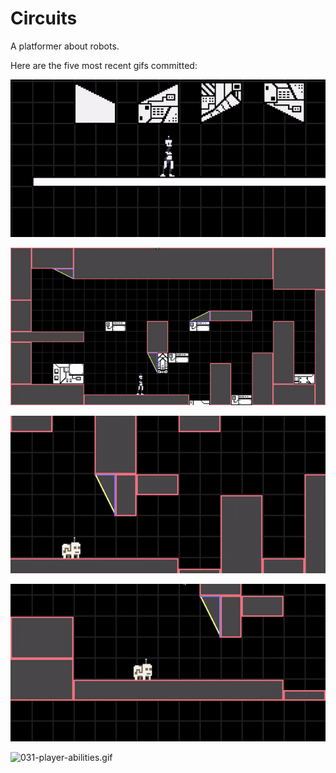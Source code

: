 # Circuits
A platformer about robots.

Here are the five most recent gifs committed:

![035-quad-block-art.gif](gifs/035-quad-block-art.gif?raw=true "035-quad-block-art")

![034-block-art.gif](gifs/034-block-art.gif?raw=true "034-block-art")

![033-flying-animations.gif](gifs/033-flying-animations.gif?raw=true "033-flying-animations")

![032-lil-guy-animations.gif](gifs/032-lil-guy-animations.gif?raw=true "032-lil-guy-animations")

![031-player-abilities.gif](gifs/031-player-abilities.gif?raw=true "031-player-abilities")
